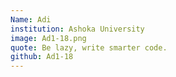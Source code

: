 ```yaml
---
Name: Adi
institution: Ashoka University
image: Ad1-18.png 
quote: Be lazy, write smarter code.
github: Ad1-18
---
```

